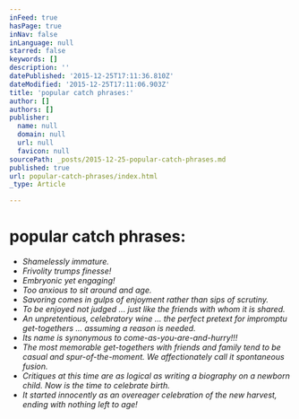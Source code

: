 ```yaml
---
inFeed: true
hasPage: true
inNav: false
inLanguage: null
starred: false
keywords: []
description: ''
datePublished: '2015-12-25T17:11:36.810Z'
dateModified: '2015-12-25T17:11:06.903Z'
title: 'popular catch phrases:'
author: []
authors: []
publisher:
  name: null
  domain: null
  url: null
  favicon: null
sourcePath: _posts/2015-12-25-popular-catch-phrases.md
published: true
url: popular-catch-phrases/index.html
_type: Article

---
```

# 

# popular catch phrases:

* _Shamelessly immature._
* _Frivolity trumps finesse!_
* _Embryonic yet engaging!_
* _Too anxious to sit around and age._
* _Savoring comes in gulps of enjoyment rather than sips of scrutiny._
* _To be enjoyed not judged ... just like the friends with whom it is shared._
* _An unpretentious, celebratory wine ... the perfect pretext for impromptu get-togethers ... assuming a reason is needed._
* _Its name is synonymous to come-as-you-are-and-hurry!!!_
* _The most memorable get-togethers with friends and family tend to be casual and spur-of-the-moment.  We affectionately call it spontaneous fusion._
* _Critiques at this time are as logical as writing a biography on a newborn child. Now is the time to celebrate birth._
* _It started innocently as an overeager celebration of the new harvest, ending with nothing left to age!_